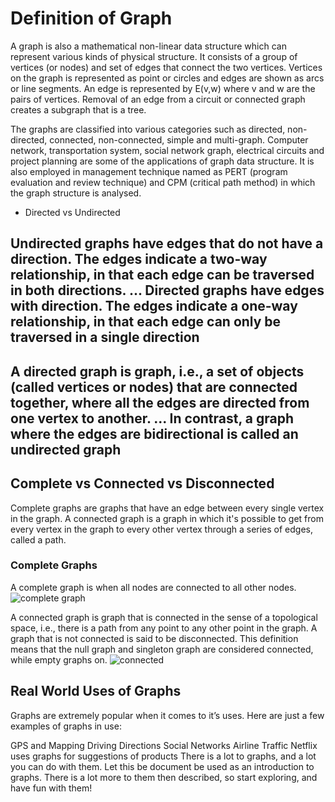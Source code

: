 # Definition of Graph

A graph is also a mathematical non-linear data structure which can represent various kinds of physical structure. It consists of a group of vertices (or nodes) and set of edges that connect the two vertices. Vertices on the graph is represented as point or circles and edges are shown as arcs or line segments. An edge is represented by E(v,w) where v and w are the pairs of vertices. Removal of an edge from a circuit or connected graph creates a subgraph that is a tree.

The graphs are classified into various categories such as directed, non-directed, connected, non-connected, simple and multi-graph. Computer network, transportation system, social network graph, electrical circuits and project planning are some of the applications of graph data structure. It is also employed in management technique named as PERT (program evaluation and review technique) and CPM (critical path method) in which the graph structure is analysed.

- Directed vs Undirected

## Undirected graphs have edges that do not have a direction. The edges indicate a two-way relationship, in that each edge can be traversed in both directions. ... Directed graphs have edges with direction. The edges indicate a one-way relationship, in that each edge can only be traversed in a single direction

## A directed graph is graph, i.e., a set of objects (called vertices or nodes) that are connected together, where all the edges are directed from one vertex to another. ... In contrast, a graph where the edges are bidirectional is called an undirected graph

## Complete vs Connected vs Disconnected

Complete graphs are graphs that have an edge between every single vertex in the graph. A connected graph is a graph in which it's possible to get from every vertex in the graph to every other vertex through a series of edges, called a path.

### Complete Graphs

A complete graph is when all nodes are connected to all other nodes.
![complete graph](https://upload.wikimedia.org/wikipedia/commons/thumb/9/9e/Complete_graph_K7.svg/1200px-Complete_graph_K7.svg.png)

A connected graph is graph that is connected in the sense of a topological space, i.e., there is a path from any point to any other point in the graph. A graph that is not connected is said to be disconnected. This definition means that the null graph and singleton graph are considered connected, while empty graphs on.
![connected](https://mathworld.wolfram.com/images/eps-gif/ConnectedGraph_1000.gif)

## Real World Uses of Graphs

Graphs are extremely popular when it comes to it’s uses. Here are just a few examples of graphs in use:

GPS and Mapping
Driving Directions
Social Networks
Airline Traffic
Netflix uses graphs for suggestions of products
There is a lot to graphs, and a lot you can do with them. Let this be document be used as an introduction to graphs. There is a lot more to them then described, so start exploring, and have fun with them!
